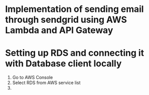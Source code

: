 # Implementation of sending email through sendgrid using AWS Lambda and API Gateway











# Setting up RDS and connecting it with Database client locally
1. Go to AWS Console
2. Select RDS from AWS service list
3. 
